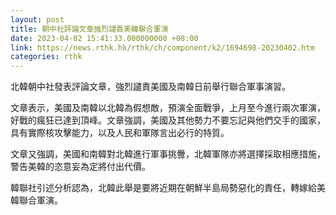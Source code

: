 ```yaml
---
layout: post
title: 朝中社評論文章強烈譴責美韓聯合軍演
date: 2023-04-02 15:41:33.000000000 +08:00
link: https://news.rthk.hk/rthk/ch/component/k2/1694698-20230402.htm
categories: rthk
---
```


北韓朝中社發表評論文章，強烈譴責美國及南韓日前舉行聯合軍事演習。

文章表示，美國及南韓以北韓為假想敵，預演全面戰爭，上月至今進行兩次軍演，好戰的瘋狂已達到頂峰。文章強調，美國及其他勢力不要忘記與他們交手的國家，具有實際核攻擊能力，以及人民和軍隊言出必行的特質。

文章又強調，美國和南韓對北韓進行軍事挑釁，北韓軍隊亦將選擇採取相應措施，警告美韓的恣意妄為定將付出代價。

韓聯社引述分析認為，北韓此舉是要將近期在朝鮮半島局勢惡化的責任，轉嫁給美韓聯合軍演。
